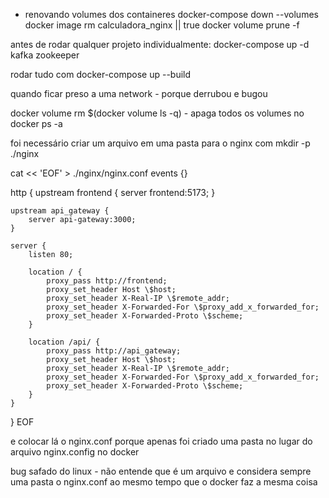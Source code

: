 * renovando volumes dos containeres
docker-compose down --volumes
docker image rm calculadora_nginx || true
docker volume prune -f

antes de rodar qualquer projeto individualmente:
docker-compose up -d kafka zookeeper

rodar tudo com docker-compose up --build

quando ficar preso a uma network - porque derrubou e bugou

docker volume rm $(docker volume ls -q) - apaga todos os volumes no docker ps -a

foi necessário criar um arquivo em uma pasta para o nginx com
mkdir -p ./nginx

cat << 'EOF' > ./nginx/nginx.conf
events {}

http {
    upstream frontend {
        server frontend:5173;
    }

    upstream api_gateway {
        server api-gateway:3000;
    }

    server {
        listen 80;

        location / {
            proxy_pass http://frontend;
            proxy_set_header Host \$host;
            proxy_set_header X-Real-IP \$remote_addr;
            proxy_set_header X-Forwarded-For \$proxy_add_x_forwarded_for;
            proxy_set_header X-Forwarded-Proto \$scheme;
        }

        location /api/ {
            proxy_pass http://api_gateway;
            proxy_set_header Host \$host;
            proxy_set_header X-Real-IP \$remote_addr;
            proxy_set_header X-Forwarded-For \$proxy_add_x_forwarded_for;
            proxy_set_header X-Forwarded-Proto \$scheme;
        }
    }
}
EOF


e colocar lá o nginx.conf porque apenas foi criado uma pasta no lugar do arquivo nginx.config no docker

bug safado do linux - não entende que é um arquivo e considera sempre uma pasta o nginx.conf
ao mesmo tempo que o docker faz a mesma coisa